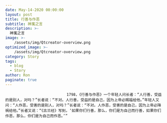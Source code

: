 ```yaml
---
date: May-14-2020 00:00:00
layout: post
title: 行善与作恶
subtitle: 神寓之言
description: >-
  神寓之言
image: >-
    /assets/img/Qtcreator-overview.png
optimized_image: >-
    /assets/img/Qtcreator-overview.png
category: Story
tags:
  - blog
  - Story
author: Ron
paginate: true
---
```


							　　1798，《行善与作恶》一个年轻人问长者：“人行善，受益的是别人，对吗？”长者说：“不对。人行善，受益的是自己，因为上帝必赐福给他。”年轻人又问：“人作恶，受害的是别人，对吗？”长者说：“不对。人作恶，受害的是自己，因为上帝必降祸给他。”长者又说：“《古兰经》写到，‘如果你们行善，那么，你们是为自己而行善，如果你们作恶，那么，你们是为自己而作恶。’”
							
							
						